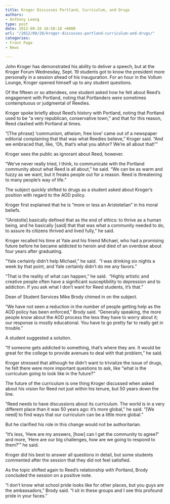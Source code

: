```yaml
---
title: Kroger Discusses Portland, Curriculum, and Drugs
authors:
- Anthony Leong
type: post
date: 2012-09-28 16:58:18 +0000
url: "/2012/09/28/kroger-discusses-portland-curriculum-and-drugs/"
categories:
- Front Page
- News

---
```

John Kroger has demonstrated his ability to deliver a speech, but at the Kroger Forum Wednesday, Sept. 19 students got to know the president more personally in a session ahead of his inauguration. For an hour in the Vollum Lounge, Kroger opened himself up to any student questions.

Of the fifteen or so attendees, one student asked how he felt about Reed’s engagement with Portland, noting that Portlanders were sometimes contemptuous or judgmental of Reedies.

Kroger spoke briefly about Reed’s history with Portland, noting that Portland used to be “a very republican, conservative town,” and that for this reason, Reed clashed with Portland at times.

“[The phrase] ‘communism, atheism, free love’ came out of a newspaper editorial complaining that that was what Reedies believe,” Kroger said. “And we embraced that, like, ‘Oh, that’s what you abhor? We’re all about that!’”

Kroger sees the public as ignorant about Reed, however.

“We’ve never really tried, I think, to communicate with the Portland community about what Reed is all about,” he said. “We can be as warm and fuzzy as we want, but it freaks people out for a reason. Reed is threatening to many people’s way of life.”

The subject quickly shifted to drugs as a student asked about Kroger’s position with regard to the AOD policy.

Kroger first explained that he is “more or less an Aristotelian” in his moral beliefs.

“[Aristotle] basically defined that as the end of ethics: to thrive as a human being, and he basically [said] that that was what a community needed to do, to assure its citizens thrived and lived fully,” he said.

Kroger recalled his time at Yale and his friend Michael, who had a promising future before he became addicted to heroin and died of an overdose about four years after graduating.

“Yale certainly didn’t help Michael,” he said.  “I was drinking six nights a week by that point, and Yale certainly didn’t do me any favors.”

“That is the reality of what can happen,” he said.  “Highly artistic and creative people often have a significant susceptibility to depression and to addiction. If you ask what I don’t want for Reed students, it’s that.”

Dean of Student Services Mike Brody chimed in on the subject.

“We have not seen a reduction in the number of people getting help as the AOD policy has been enforced,” Brody said. “Generally speaking, the more people know about the AOD process the less they have to worry about it; our response is mostly educational. You have to go pretty far to really get in trouble.”

A student suggested a solution.

“If someone gets addicted to something, that’s where they are. It would be great for the college to provide avenues to deal with that problem,” he said.

Kroger stressed that although he didn’t want to trivialize the issue of drugs, he felt there were more important questions to ask, like “what is the curriculum going to look like in the future?”

The future of the curriculum is one thing Kroger discussed when asked about his vision for Reed not just within his tenure, but 50 years down the line.

“Reed needs to have discussions about its curriculum. The world is in a very different place than it was 50 years ago: it’s more global,” he said. “[We need] to find ways that our curriculum can be a little more global.”

But he clarified his role in this change would not be authoritarian.

“It’s less, ‘Here are my answers, [how] can I get the community to agree?’ and more, ‘Here are our big challenges, how are we going to respond to them?’” he said.

Kroger did his best to answer all questions in detail, but some students commented after the session that they did not feel satisfied.

As the topic shifted again to Reed’s relationship with Portland, Brody concluded the session on a positive note.

“I don’t know what school pride looks like for other places, but you guys are the ambassadors,” Brody said. “I sit in these groups and I see this profound pride in your faces.”